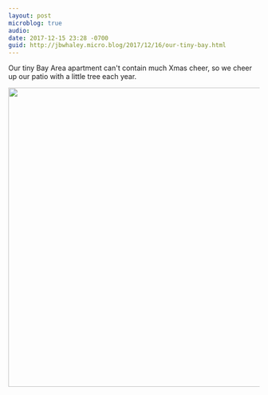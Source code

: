 ```yaml
---
layout: post
microblog: true
audio: 
date: 2017-12-15 23:28 -0700
guid: http://jbwhaley.micro.blog/2017/12/16/our-tiny-bay.html
---
```

Our tiny Bay Area apartment can't contain much Xmas cheer, so we cheer up our patio with a little tree each year.

<img src="http://www.jarrodwhaley.com/uploads/2017/d38fa433f1.jpg" width="600" height="600" />
